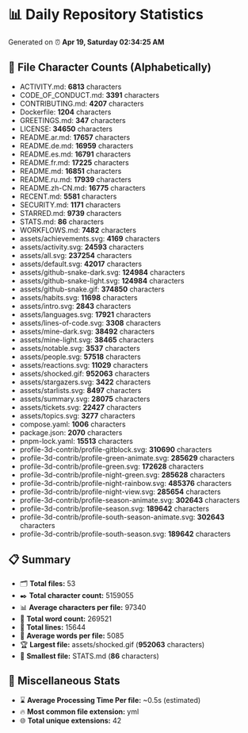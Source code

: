 # 📊 Daily Repository Statistics
Generated on ⏰ **Apr 19, Saturday 02:34:25 AM**

## 📂 File Character Counts (Alphabetically)
- ACTIVITY.md: **6813** characters
- CODE_OF_CONDUCT.md: **3391** characters
- CONTRIBUTING.md: **4207** characters
- Dockerfile: **1204** characters
- GREETINGS.md: **347** characters
- LICENSE: **34650** characters
- README.ar.md: **17657** characters
- README.de.md: **16959** characters
- README.es.md: **16791** characters
- README.fr.md: **17225** characters
- README.md: **16851** characters
- README.ru.md: **17939** characters
- README.zh-CN.md: **16775** characters
- RECENT.md: **5581** characters
- SECURITY.md: **1171** characters
- STARRED.md: **9739** characters
- STATS.md: **86** characters
- WORKFLOWS.md: **7482** characters
- assets/achievements.svg: **4169** characters
- assets/activity.svg: **24593** characters
- assets/all.svg: **237254** characters
- assets/default.svg: **42017** characters
- assets/github-snake-dark.svg: **124984** characters
- assets/github-snake-light.svg: **124984** characters
- assets/github-snake.gif: **374850** characters
- assets/habits.svg: **11698** characters
- assets/intro.svg: **2843** characters
- assets/languages.svg: **17921** characters
- assets/lines-of-code.svg: **3308** characters
- assets/mine-dark.svg: **38492** characters
- assets/mine-light.svg: **38465** characters
- assets/notable.svg: **3537** characters
- assets/people.svg: **57518** characters
- assets/reactions.svg: **11029** characters
- assets/shocked.gif: **952063** characters
- assets/stargazers.svg: **3422** characters
- assets/starlists.svg: **8497** characters
- assets/summary.svg: **28075** characters
- assets/tickets.svg: **22427** characters
- assets/topics.svg: **3277** characters
- compose.yaml: **1006** characters
- package.json: **2070** characters
- pnpm-lock.yaml: **15513** characters
- profile-3d-contrib/profile-gitblock.svg: **310690** characters
- profile-3d-contrib/profile-green-animate.svg: **285629** characters
- profile-3d-contrib/profile-green.svg: **172628** characters
- profile-3d-contrib/profile-night-green.svg: **285628** characters
- profile-3d-contrib/profile-night-rainbow.svg: **485376** characters
- profile-3d-contrib/profile-night-view.svg: **285654** characters
- profile-3d-contrib/profile-season-animate.svg: **302643** characters
- profile-3d-contrib/profile-season.svg: **189642** characters
- profile-3d-contrib/profile-south-season-animate.svg: **302643** characters
- profile-3d-contrib/profile-south-season.svg: **189642** characters

## 📋 Summary
- 🗂️ **Total files:** 53
- ✒️ **Total character count:** 5159055
- 📊 **Average characters per file:** 97340
- 📝 **Total word count:** 269521
- 🧾 **Total lines:** 15644
- 📐 **Average words per file:** 5085
- 🏆 **Largest file:** assets/shocked.gif (**952063** characters)
- 🥉 **Smallest file:** STATS.md (**86** characters)

## 🌟 Miscellaneous Stats
- ⌛ **Average Processing Time Per file:** ~0.5s (estimated)
- 🔥 **Most common file extension:** yml
- 🌐 **Total unique extensions:** 42
